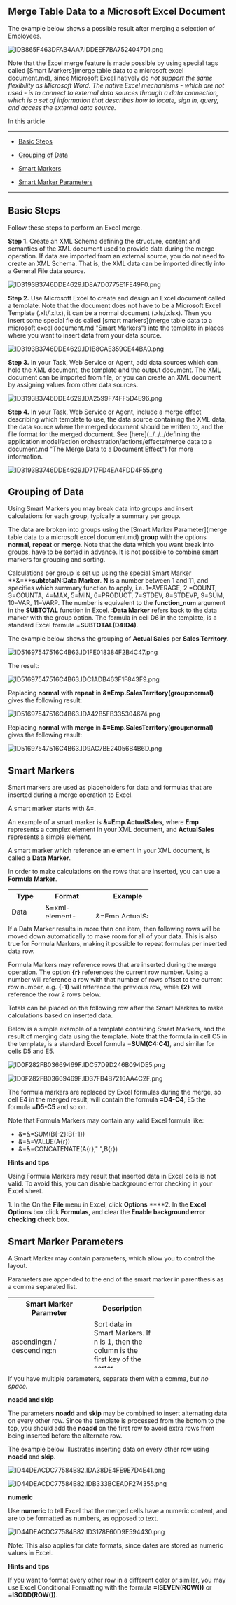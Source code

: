## Merge Table Data to a Microsoft Excel Document

The example below shows a possible result after merging a selection of Employees.

![IDB865F463DFAB4AA7.IDDEEF7BA7524047D1.png](media/IDB865F463DFAB4AA7.IDDEEF7BA7524047D1.png)

Note that the Excel merge feature is made possible by using special tags called [Smart Markers](merge table data to a microsoft excel document.md), since Microsoft Excel natively do <span style="FONT-STYLE: italic">not support the same flexibility as Microsoft Word. The native Excel mechanisms - which are <span style="FONT-STYLE: italic">not used - is to connect to external data sources through a data connection, which is a set of information that describes how to locate, sign in, query, and access the external data source.

In this article

* * *

*   [Basic Steps](#basic-steps)

*   [Grouping of Data](#grouping-of-data)

*   [Smart Markers](#smart-markers)

*   [Smart Marker Parameters](#smart-marker-parameters)

* * *

## Basic Steps

Follow these steps to perform an Excel merge.

**Step 1\.** Create an XML Schema defining the structure, content and semantics of the XML document used to provide data during the merge operation. If data are imported from an external source, you do not need to create an XML Schema. That is, the XML data can be imported directly into a General File data source.

![ID3193B3746DDE4629.ID8A7D0775E1FE49F0.png](media/ID3193B3746DDE4629.ID8A7D0775E1FE49F0.png)

**Step 2\.** Use Microsoft Excel to create and design an Excel document called a template. Note that the document does not have to be a Microsoft Excel Template (.xlt/.xltx), it can be a normal document (.xls/.xlsx). Then you insert some special fields called [smart markers](merge table data to a microsoft excel document.md "Smart Markers") into the template in places where you want to insert data from your data source.

![ID3193B3746DDE4629.ID1B8CAE359CE44BA0.png](media/ID3193B3746DDE4629.ID1B8CAE359CE44BA0.png)

**Step 3.** <span style="FONT-WEIGHT: normal">In your Task, Web Service or Agent, add data sources which can hold the XML document, the template and the output document. The XML document can be imported from file, or you can create an XML document by assigning values from other data sources.

![ID3193B3746DDE4629.IDA2599F74FF5D4E96.png](media/ID3193B3746DDE4629.IDA2599F74FF5D4E96.png)

**Step 4\.** <span style="FONT-WEIGHT: normal">In your Task, Web Service or Agent, include a merge effect describing which template to use, the data source containing the XML data, the data source where the merged document should be written to, and the file format for the merged document. See [here](../../../defining the application model/action orchestration/actions/effects/merge data to a document.md "The Merge Data to a Document Effect") for more information.

![ID3193B3746DDE4629.ID717FD4EA4FDD4F55.png](media/ID3193B3746DDE4629.ID717FD4EA4FDD4F55.png)



## Grouping of Data

Using Smart Markers you may break data into groups and insert calculations for each group, typically a summary per group.

The data are broken into groups using the [Smart Marker Parameter](merge table data to a microsoft excel document.md) **group** with the options **normal**, **repeat** or **merge**. Note that the data which you want break into groups, have to be sorted in advance. It is not possible to combine smart markers for grouping and sorting.

Calculations per group is set up using the special Smart Marker **&=****subtotalN:Data Marker**<span style="FONT-WEIGHT: normal">. **N** is a number between 1 and 11, and specifies which summary function to apply, i.e. 1=AVERAGE, 2 =COUNT, 3=COUNTA, 4=MAX, 5=MIN, 6=PRODUCT, 7=STDEV, 8=STDEVP, 9=SUM, 10=VAR, 11=VARP. The number is equivalent to the **function_num** argument in the **SUBTOTAL** function in Excel. **:Data Marker** refers back to the data marker with the group option. The formula in cell D6 in the template, is a standard Excel formula =**SUBTOTAL(D4:D4)**.

The example below shows the grouping of **Actual Sales** per **Sales Territory**.

![ID51697547516C4B63.ID1FE018384F2B4C47.png](media/ID51697547516C4B63.ID1FE018384F2B4C47.png)

The result:

![ID51697547516C4B63.IDC1ADB463F1F843F9.png](media/ID51697547516C4B63.IDC1ADB463F1F843F9.png)

Replacing **normal** with **repeat** in **&=Emp.SalesTerritory(group:normal)** gives the following result:

![ID51697547516C4B63.IDA42B5FB335304674.png](media/ID51697547516C4B63.IDA42B5FB335304674.png)

Replacing **normal** with **merge** in **&=Emp.SalesTerritory(group:normal)** gives the following result:

![ID51697547516C4B63.ID9AC7BE24056B4B6D.png](media/ID51697547516C4B63.ID9AC7BE24056B4B6D.png)



## Smart Markers

Smart markers are used as placeholders for data and formulas that are inserted during a merge operation to Excel.

A smart marker starts with &=.

An example of a smart marker is **&=Emp.ActualSales**, where **Emp** represents a complex element in your XML document, and **ActualSales** represents a simple element.

A smart marker which reference an element in your XML document, is called a **Data Marker**.

In order to make calculations on the rows that are inserted, you can use a **Formula Marker**.

<table style="WIDTH: 63.69%; HEIGHT: 65px">

<tbody>

<tr>

<th>Type</th>

<th>Format</th>

<th>Example</th>

</tr>

<tr>

<td>Data Marker</td>

<td>&=xml-element-name</td>

<td>&=Emp.ActualSales</td>

</tr>

<tr>

<td>Formula Marker</td>

<td>&=&=formula</td>

<td>&=&=D{r}*C{r}</td>

</tr>

</tbody>

</table>

If a Data Marker results in more than one item, then following rows will be moved down automatically to make room for all of your data. This is also true for Formula Markers, making it possible to repeat formulas per inserted data row.

Formula Markers may reference rows that are inserted during the merge operation. The option **{r}** references the current row number. Using a number will reference a row with that number of rows offset to the current row number, e.g. **{-1}** will reference the previous row, while **{2}** will reference the row 2 rows below.

Totals can be placed on the following row after the Smart Markers to make calculations based on inserted data.

Below is a simple example of a template containing Smart Markers, and the result of merging data using the template. Note that the formula in cell C5 in the template, is a standard Excel formula **=SUM(C4:C4)**, and similar for cells D5 and E5.

![ID0F282FB03669469F.IDC57D9D246B094DE5.png](media/ID0F282FB03669469F.IDC57D9D246B094DE5.png)

![ID0F282FB03669469F.ID37FB4B7216AA4C2F.png](media/ID0F282FB03669469F.ID37FB4B7216AA4C2F.png)

The formula markers are replaced by Excel formulas during the merge, so cell E4 in the merged result, will contain the formula **=D4-C4**, E5 the formula **=D5-C5** and so on.

Note that Formula Markers may contain any valid Excel formula like:

*   &=&=SUM(B{-2}:B{-1})
*   &=&=VALUE(A{r})
*   &=&=CONCATENATE(A{r}," ",B{r})

**Hints and tips**

<span style="FONT-WEIGHT: normal">Using Formula Markers may result that inserted data in Excel cells is not valid. To avoid this, you can disable background error checking in your Excel sheet.

<span style="FONT-WEIGHT: normal">1\. In the On the **File** <span style="FONT-WEIGHT: normal">menu in Excel, click **Options** <span style="FONT-WEIGHT: normal">****<span style="FONT-WEIGHT: normal">2\. In the **Excel Options** <span style="FONT-WEIGHT: normal">box click **Formulas**<span style="FONT-WEIGHT: normal">, and clear the **Enable background error checking** <span style="FONT-WEIGHT: normal"><span style="FONT-WEIGHT: normal"><span style="FONT-WEIGHT: normal"><span style="FONT-WEIGHT: normal"><span style="FONT-WEIGHT: normal">check box. 



## Smart Marker Parameters

A Smart Marker may contain parameters, which allow you to control the layout.

Parameters are appended to the end of the smart marker in parenthesis as a comma separated list.

<table style="WIDTH: 66.28%; HEIGHT: 161px">

<tbody>

<tr>

<th>Smart Marker Parameter</th>

<th>Description</th>

</tr>

<tr>

<td>ascending:n / descending:n</td>

<td>Sort data in Smart Markers. If n is 1, then the column is the first key of the sorter.</td>

</tr>

<tr>

<td>group:normal|repeat</td>

<td>Group data in smart markers. See [Grouping of Data](merge table data to a microsoft excel document.md "Grouping of Data") for more information.</td>

</tr>

<tr>

<td>horizontal</td>

<td>Write data left-to-right, instead of top-to-bottom.</td>

</tr>

<tr>

<td>noadd</td>

<td>Do not add extra rows to fit data.</td>

</tr>

<tr>

<td>numeric</td>

<td>Convert text to number if possible.</td>

</tr>

<tr>

<td>shift</td>

<td>Shift down or right extra rows/columns to fit data.</td>

</tr>

<tr>

<td>skip:n</td>

<td>Skip n number of rows for each row of data.</td>

</tr>

</tbody>

<colgroup><col width="300" style="WIDTH: 300px"><col width="300" style="WIDTH: 300px"></colgroup></table>

If you have multiple parameters, separate them with a comma, <span style="FONT-STYLE: italic">but no space.

**noadd and skip**

The parameters **noadd** and **skip** may be combined to insert alternating data on every other row. Since the template is processed from the bottom to the top, you should add the **noadd** on the first row to avoid extra rows from being inserted before the alternate row.

The example below illustrates inserting data on every other row using **noadd** and **skip**.

![ID44DEACDC77584B82.IDA38DE4FE9E7D4E41.png](media/ID44DEACDC77584B82.IDA38DE4FE9E7D4E41.png)

![ID44DEACDC77584B82.IDB333BCEADF274355.png](media/ID44DEACDC77584B82.IDB333BCEADF274355.png)

**numeric**

Use **numeric** to tell Excel that the merged cells have a numeric content, and are to be formatted as numbers, as opposed to text.

![ID44DEACDC77584B82.ID3178E60D9E594430.png](media/ID44DEACDC77584B82.ID3178E60D9E594430.png)

Note: This also applies for date formats, since dates are stored as numeric values in Excel.

**Hints and tips**

If you want to format every other row in a different color or similar, you may use Excel Conditional Formatting with the formula **=ISEVEN(ROW())** or **=ISODD(ROW())**.

